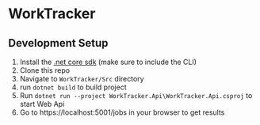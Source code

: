 # WorkTracker

## Development Setup
1. Install the [.net core sdk](https://aka.ms/dotnetcoregs) (make sure to include the CLI)
1. Clone this repo
1. Navigate to `WorkTracker/Src` directory
1. run `dotnet build` to build project
1. Run `dotnet run --project WorkTracker.Api\WorkTracker.Api.csproj` to start Web Api
1. Go to https://localhost:5001/jobs in your browser to get results
